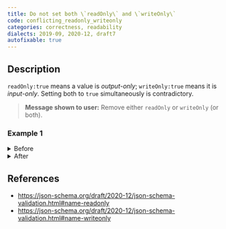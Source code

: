 ```yaml
---
title: Do not set both \`readOnly\` and \`writeOnly\`
code: conflicting_readonly_writeonly
categories: correctness, readability
dialects: 2019-09, 2020-12, draft7
autofixable: true
---
```


## Description
`readOnly:true` means a value is *output-only*; `writeOnly:true` means it is *input-only*. Setting both to `true` simultaneously is contradictory.

> **Message shown to user:**
> Remove either `readOnly` or `writeOnly` (or both).

### Example 1
<details><summary>Before</summary>

```json
{
  "$schema": "https://json-schema.org/draft/2020-12/schema",
  "type": "object",
  "properties": {
    "password": {
      "readOnly": true,
      "writeOnly": true,
      "type": "string"
    }
  }
}
```
</details>

<details><summary>After</summary>

```json
{
  "$schema": "https://json-schema.org/draft/2020-12/schema",
  "type": "object",
  "properties": {
    "password": {
      "writeOnly": true,
      "type": "string"
    }
  }
}
```
</details>

## References
* <https://json-schema.org/draft/2020-12/json-schema-validation.html#name-readonly>
* <https://json-schema.org/draft/2020-12/json-schema-validation.html#name-writeonly>
